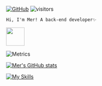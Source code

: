 [![GitHub](https://img.shields.io/badge/dynamic/json?url=https%3A%2F%2Fapi.swo.moe%2Fstats%2Fgithub%2FMer1997&query=count&color=181717&label=GitHub&labelColor=282c34&logo=github&suffix=+follows&cacheSeconds=3600)](https://github.com/Mer1997)
![visitors](https://visitor-badge.glitch.me/badge?page_id=Mer1997.Mer1997&left_color=282c34&right_color=181717)

```
Hi, I'm Mer! A back-end developer✨
```

<img src="https://media.giphy.com/media/WUlplcMpOCEmTGBtBW/giphy.gif" width="50">

![Metrics](https://metrics.lecoq.io/Mer1997?template=classic&base.header=0&base.activity=0&base.community=0&base.repositories=0&base.metadata=0&achievements=1&introduction=1&base=header%2C%20activity%2C%20community%2C%20repositories%2C%20metadata&base.indepth=false&base.hireable=false&introduction=false&introduction.title=false&achievements=false&achievements.threshold=C&achievements.secrets=false&achievements.display=compact&achievements.limit=0&config.timezone=Asia%2FShanghai)

[![Mer's GitHub stats](https://github-readme-stats.vercel.app/api?username=Mer1997&count_private=true&show_icons=true&theme=vue-dark)](https://github.com/anuraghazra/github-readme-stats)

[![My Skills](https://skillicons.dev/icons?i=cpp,git,docker,vim)](https://skillicons.dev)
  
<!---
Mer1997/Mer1997 is a ✨ special ✨ repository because its `README.md` (this file) appears on your GitHub profile.
You can click the Preview link to take a look at your changes.
--->
